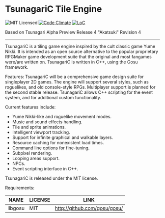 # TsunagariC Tile Engine

![MIT Licensed](https://img.shields.io/github/license/pmer/TsunagariC.svg)
[![Code Climate](https://codeclimate.com/github/pmer/TsunagariC/badges/gpa.svg)](https://codeclimate.com/github/pmer/TsunagariC)
[![LoC](https://tokei.rs/b1/github/pmer/TsunagariC)](https://github.com/Aaronepower/tokei)

Based on Tsunagari Alpha Preview Release 4 "Akatsuki" Revision 4

-----

TsunagariC is a tiling game engine inspired by the cult classic game Yume
Nikki. It is intended as an open source alternative to the popular proprietary
RPGMaker game development suite that the original and most fangames were/are
written on. TsunagariC is written in C++, using the Gosu framework.

Features:
TsunagariC will be a comprehensive game design suite for singleplayer 2D games.
The engine will support several styles, such as roguelikes, and old
console-style RPGs. Multiplayer support is planned for the second stable
release. TsunagariC allows C++ scripting for the event system, and for
additional custom functionality.

Current features include:
* Yume Nikki-like and roguelike movement modes.
* Music and sound effects handling.
* Tile and sprite animations.
* Intelligent viewport tracking.
* Support for infinite graphical and walkable layers.
* Resource caching for nonexistent load times.
* Command line options for fine-tuning.
* Subpixel rendering.
* Looping areas support.
* NPCs.
* Event scripting interface in C++.

TsunagariC is released under the MIT license.

Requirements:

| NAME        | LICENSE     | LINK                          |
| ----------- | ----------- | ----------------------------- |
| libgosu     | MIT         | http://github.com/gosu/gosu/  |

